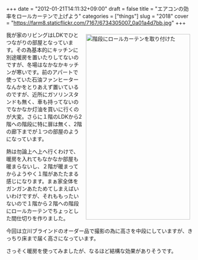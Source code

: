 +++
date = "2012-01-21T14:11:32+09:00"
draft = false
title = "エアコンの効率をロールカーテンで上げよう"
categories = ["things"]
slug = "2018"
cover = "https://farm8.staticflickr.com/7167/6734305007_0a01a4d7bb.jpg"
+++

<a href="https://www.flickr.com/photos/keruru/6734305007/" title="階段にロールカーテンを取り付けた by けるる, on Flickr"><img src="https://farm8.staticflickr.com/7167/6734305007_0a01a4d7bb.jpg" width="281" height="500" alt="階段にロールカーテンを取り付けた" align="right" hspace="8" vspace="8"/></a>

我が家のリビングはLDKでひとつながりの部屋となっています。その為基本的にキッチンに別途暖房を置いたりしてないのですが、冬場はなかなかキッチンが寒いです。前のアパートで使っていた石油ファンヒーターなんかをとりあえず置いているのですが、近所にガソリンスタンドも無く、車も持ってないのでなかなか灯油を買いに行くのが大変。さらに１階のLDKから2階への階段に特に扉は無く、2階の廊下までが１つの部屋のようになっています。

熱は勿論上へ上へ行くわけで、暖房を入れてもなかなか部屋も暖まらないし、２階が暖まってからようやく１階があたたまる感じになります。まぁ家全体をガンガンあたためてしまえばいいわけですが、それももったいないので１階から２階への階段にロールカーテンでちょっとした間仕切りを作りました。

今回は立川ブラインドのオーダー品で撮影の為に高さを中段にしていますが、きっちり床まで届く高さになっています。

さっそく暖房を使ってみましたが、なるほど結構な効果がありそうです。

